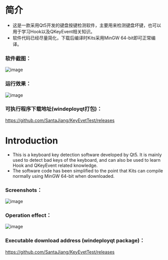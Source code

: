 # 简介
* 这是一款采用Qt5开发的键盘按键检测软件，主要用来检测键盘坏键，也可以用于学习Hook以及QKeyEvent相关知识。
* 软件代码已经尽量简化，下载后编译时Kits采用MinGW 64-bit即可正常编译。
### 软件截图：
![image](https://github.com/SantaJiang/KeyEvetTest/blob/master/image-folder/github.png)
### 运行效果：
![image](https://github.com/SantaJiang/KeyEvetTest/blob/master/image-folder/demo.gif)
### 可执行程序下载地址(windeployqt打包)：
https://github.com/SantaJiang/KeyEvetTest/releases

# Introduction
* This is a keyboard key detection software developed by Qt5. It is mainly used to detect bad keys of the keyboard, and can also be used to learn Hook and QKeyEvent related knowledge.
* The software code has been simplified to the point that Kits can compile normally using MinGW 64-bit when downloaded.
### Screenshots：
![image](https://github.com/SantaJiang/KeyEvetTest/blob/master/image-folder/github.png)
### Operation effect：
![image](https://github.com/SantaJiang/KeyEvetTest/blob/master/image-folder/demo.gif)
### Executable download address (windeployqt package)：
https://github.com/SantaJiang/KeyEvetTest/releases
